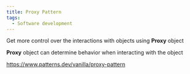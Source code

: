 ```yaml
---
title: Proxy Pattern
tags:
  - Software development
---
```


Get more control over the interactions with objects using **Proxy** object

**Proxy** object can determine behavior when interacting with the object

https://www.patterns.dev/vanilla/proxy-pattern
